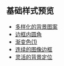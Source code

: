 ## 基础样式预览

- [多样化的背景图案](https://87-midnight.github.io/fantasy-region/%E5%A4%9A%E6%A0%B7%E5%8C%96%E7%9A%84%E8%83%8C%E6%99%AF%E5%9B%BE%E6%A1%88/index.html)
- [边框内圆角](https://87-midnight.github.io/fantasy-region/%E8%BE%B9%E6%A1%86%E5%86%85%E5%9C%86%E8%A7%92/index.html)
- [渐变色(1)](https://87-midnight.github.io/fantasy-region/%E6%B8%90%E5%8F%98%E8%89%B2(1)/index.html)
- [连续的图像边框](https://87-midnight.github.io/fantasy-region/%E8%BF%9E%E7%BB%AD%E7%9A%84%E5%9B%BE%E5%83%8F%E8%BE%B9%E6%A1%86/index.html)
- [灵活的背景定位](https://87-midnight.github.io/fantasy-region/%E7%81%B5%E6%B4%BB%E7%9A%84%E8%83%8C%E6%99%AF%E5%AE%9A%E4%BD%8D/index.html)